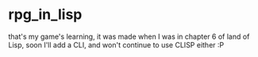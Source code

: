# rpg_in_lisp
that's my game's learning, it was made when I was in chapter 6 of land of Lisp, soon I'll add a CLI, and won't continue to use CLISP either :P
